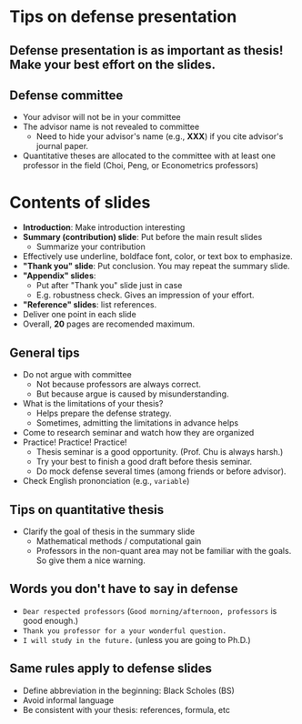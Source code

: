 # Tips on defense presentation
## Defense presentation is as important as thesis! Make your best effort on the slides.

## Defense committee
* Your advisor will not be in your committee
* The advisor name is not revealed to committee
  * Need to hide your advisor's name (e.g., __XXX__) if you cite advisor's journal paper.
* Quantitative theses are allocated to the committee with at least one professor in the field (Choi, Peng, or Econometrics professors)

# Contents of slides
* __Introduction__: Make introduction interesting 
* __Summary (contribution) slide__: Put before the main result slides
  * Summarize your contribution
* Effectively use underline, boldface font, color, or text box to emphasize.
* __"Thank you" slide__: Put conclusion. You may repeat the summary slide. 
* __"Appendix" slides__: 
  * Put after "Thank you" slide just in case 
  * E.g. robustness check. Gives an impression of your effort.
* __"Reference" slides__: list references.	
* Deliver one point in each slide
* Overall, __20__ pages are recomended maximum.

## General tips
* Do not argue with committee
  * Not because professors are always correct.
  * But because argue is caused by misunderstanding.
* What is the limitations of your thesis?
  * Helps prepare the defense strategy.
  * Sometimes, admitting the limitations in advance helps
* Come to research seminar and watch how they are organized
* Practice! Practice! Practice!
  * Thesis seminar is a good opportunity. (Prof. Chu is always harsh.)
  * Try your best to finish a good draft before thesis seminar.
  * Do mock defense several times (among friends or before advisor).
* Check English prononciation (e.g., `variable`)

## Tips on quantitative thesis
* Clarify the goal of thesis in the summary slide
  * Mathematical methods / computational gain
  * Professors in the non-quant area may not be familiar with the goals. So give them a nice warning.

## Words you don't have to say in defense
* `Dear respected professors` (`Good morning/afternoon, professors` is good enough.)
* `Thank you professor for a your wonderful question.`
* `I will study in the future.` (unless you are going to Ph.D.)

## Same rules apply to defense slides
* Define abbreviation in the beginning: Black Scholes (BS)
* Avoid informal language
* Be consistent with your thesis: references, formula, etc
